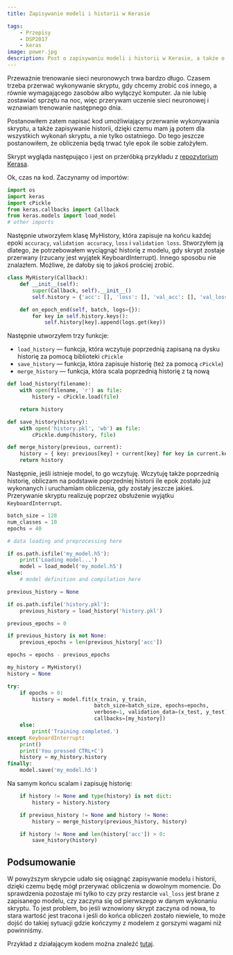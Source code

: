 ```yaml
---
title: Zapisywanie modeli i historii w Kerasie

tags:
    - Przepisy
    - DSP2017
    - keras
image: power.jpg
description: Post o zapisywaniu modeli i historii w Kerasie, a także o przerywaniu wykonywania skryptu.
---
```

Przeważnie trenowanie sieci neuronowych trwa bardzo długo. Czasem trzeba przerwać wykonywanie skryptu, gdy chcemy zrobić coś innego, a równie wymagającego zasobów albo wyłączyć komputer. Ja nie lubię zostawiać sprzętu na noc, więc przerywam uczenie sieci neuronowej i wznawiam trenowanie następnego dnia.

<!-- truncate -->

Postanowiłem zatem napisać kod umożliwiający przerwanie wykonywania skryptu, a także zapisywanie historii, dzięki czemu mam ją potem dla wszystkich wykonań skryptu, a nie tylko ostatniego. Do tego jeszcze postanowiłem, że obliczenia będą trwać tyle epok ile sobie założyłem.

Skrypt wygląda następująco i jest on przeróbką przykładu z [repozytorium Kerasa](https://github.com/fchollet/keras/blob/master/examples/mnist_mlp.py).

Ok, czas na kod. Zaczynamy od importów:

```python
import os
import keras
import cPickle
from keras.callbacks import Callback
from keras.models import load_model
# other imports
```

Następnie utworzyłem klasę MyHistory, która zapisuje na końcu każdej epoki `accuracy`, `validation accuracy`, `loss` i `validation loss`. Stworzyłem ją dlatego, że potrzebowałem wyciągnąć historię z modelu, gdy skrypt zostaje przerwany (rzucany jest wyjątek KeyboardInterrupt). Innego sposobu nie znalazłem. Możliwe, że dałoby się to jakoś prościej zrobić.

```python
class MyHistory(Callback):
    def __init__(self):
        super(Callback, self).__init__()
        self.history = {'acc': [], 'loss': [], 'val_acc': [], 'val_loss': []}

    def on_epoch_end(self, batch, logs={}):
        for key in self.history.keys():
            self.history[key].append(logs.get(key))
```

Następnie utworzyłem trzy funkcje:

- `load_history` &mdash; funkcja, która wczytuje poprzednią zapisaną na dysku historię za pomocą biblioteki `cPickle`
- `save_history` &mdash; funkcja, która zapisuje historię (też za pomocą `cPickle`)
- `merge_history` &mdash; funkcja, która scala poprzednią historię z tą nową


```python
def load_history(filename):
    with open(filename, 'r') as file:
        history = cPickle.load(file)

    return history

def save_history(history):
    with open('history.pkl', 'wb') as file:
        cPickle.dump(history, file)

def merge_history(previous, current):
    history = { key: previous[key] + current[key] for key in current.keys() }
    return history
```

Następnie, jeśli istnieje model, to go wczytuję. Wczytuję także poprzednią historię, obliczam na podstawie poprzedniej historii ile epok zostało już wykonanych i uruchamiam obliczenia, gdy zostały jeszcze jakieś. Przerywanie skryptu realizuję poprzez obsłużenie wyjątku `KeyboardInterrupt`.

```python
batch_size = 128
num_classes = 10
epochs = 40

# data loading and preprocessing here

if os.path.isfile('my_model.h5'):
    print('Loading model...')
    model = load_model('my_model.h5')
else:
    # model definition and compilation here

previous_history = None

if os.path.isfile('history.pkl'):
    previous_history = load_history('history.pkl')

previous_epochs = 0

if previous_history is not None:
    previous_epochs = len(previous_history['acc'])

epochs = epochs - previous_epochs

my_history = MyHistory()
history = None

try:
    if epochs > 0:
        history = model.fit(x_train, y_train,
                            batch_size=batch_size, epochs=epochs,
                            verbose=1, validation_data=(x_test, y_test),
                            callbacks=[my_history])
    else:
        print('Training completed.')
except KeyboardInterrupt:
    print()
    print('You pressed CTRL+C')
    history = my_history.history
finally:
    model.save('my_model.h5')
```

Na samym końcu scalam i zapisuję historię:

```python
    if history != None and type(history) is not dict:
        history = history.history

    if previous_history != None and history != None:
        history = merge_history(previous_history, history)

    if history != None and len(history['acc']) > 0:
        save_history(history)
```

## Podsumowanie

W powyższym skrypcie udało się osiągnąć zapisywanie modelu i historii, dzięki czemu będę mógł przerywać obliczenia w dowolnym momencie. Do sprawdzenia pozostaje mi tylko to czy  przy restarcie `val_loss` jest brane z zapisanego modelu, czy zaczyna się od pierwszego w danym wykonaniu skryptu. To jest problem, bo jeśli wznowiony skrypt zaczyna od nowa, to stara wartość jest tracona i jeśli do końca obliczeń zostało niewiele, to może dojść do takiej sytuacji gdzie kończymy z modelem z gorszymi wagami niż powinniśmy.

Przykład z działającym kodem można znaleźć [tutaj](https://gist.github.com/dloranc/d7b7fbeb138e192916a7ae3a793ea477).
